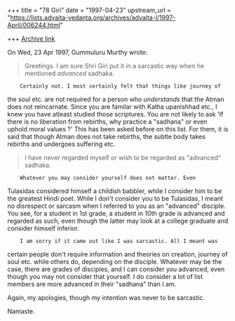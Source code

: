 +++
title = "78 Giri"
date = "1997-04-23"
upstream_url = "https://lists.advaita-vedanta.org/archives/advaita-l/1997-April/006244.html"

+++
[Archive link](https://lists.advaita-vedanta.org/archives/advaita-l/1997-April/006244.html)

On Wed, 23 Apr 1997, Gummuluru Murthy wrote:

> Greetings.  I am sure Shri Giri put it in a sarcastic way when he
> mentioned _advanced_ sadhaka.

        Certainly not. I most certainly felt that things like journey of
the soul etc. are not required for a person who _understands_ that the
Atman does not reincarnate. Since you are familar with Katha upanishhad
etc., I knew you have atleast studied those scriptures. You are not likely
to ask 'If there is no liberation from rebirths, why practice a "sadhana"
or even uphold moral values ?' This has been asked before on this list.
For them, it is said that though Atman does not take rebirths, the subtle
body takes rebirths and undergoes suffering etc.

> I have never regarded myself or wish to be
> regarded as "advanced" sadhaka.

        Whatever you may consider yourself does not matter. Even
Tulasidas considered himself a childish babbler, while I consider him to
be the greatest Hindi poet. While I don't consider you to be Tulasidas, I
meant no disrespect or sarcasm when I referred to you as an "advanced"
disciple. You see, for a student in 1st grade, a student in 10th grade is
advanced and regarded as such, even though the latter may look at a
college graduate and consider himself inferior.

        I am sorry if it came out like I was sarcastic. All I meant was
certain people don't require information and theories on creation, journey
of soul etc. while others do, depending on the disciple. Whatever may be
the case, there are grades of disciples, and I can consider you advanced,
even though you may not consider that yourself. I do consider a lot of
list members are more advanced in their "sadhana" than I am.

Again, my apologies, though my intention was never to be sarcastic.

Namaste.


